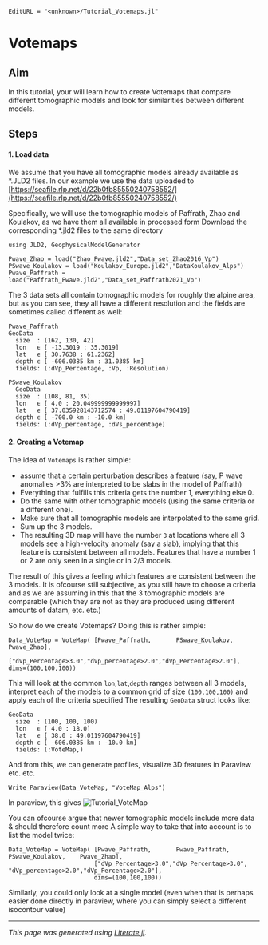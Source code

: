 ```@meta
EditURL = "<unknown>/Tutorial_Votemaps.jl"
```

# Votemaps

## Aim
In this tutorial, your will learn how to create Votemaps that compare different tomographic models and look for similarities between different models.

## Steps

#### 1. Load data
We assume that you have all tomographic models already available as *.JLD2 files. In our example we use the data uploaded to
[https://seafile.rlp.net/d/22b0fb85550240758552/](https://seafile.rlp.net/d/22b0fb85550240758552/)

Specifically, we will use the tomographic models of Paffrath, Zhao and Koulakov, as we have them all available in processed form
Download the corresponding *.jld2 files to the same directory

````@example Tutorial_Votemaps
using JLD2, GeophysicalModelGenerator

Pwave_Zhao = load("Zhao_Pwave.jld2","Data_set_Zhao2016_Vp")
PSwave_Koulakov = load("Koulakov_Europe.jld2","DataKoulakov_Alps")
Pwave_Paffrath = load("Paffrath_Pwave.jld2","Data_set_Paffrath2021_Vp")
````

The 3 data sets all contain tomographic models for roughly the alpine area, but as you can see, they all have a different resolution and the fields are sometimes called different as well:

````@example Tutorial_Votemaps
Pwave_Paffrath
GeoData
  size  : (162, 130, 42)
  lon   ϵ [ -13.3019 : 35.3019]
  lat   ϵ [ 30.7638 : 61.2362]
  depth ϵ [ -606.0385 km : 31.0385 km]
  fields: (:dVp_Percentage, :Vp, :Resolution)

PSwave_Koulakov
  GeoData
  size  : (108, 81, 35)
  lon   ϵ [ 4.0 : 20.049999999999997]
  lat   ϵ [ 37.035928143712574 : 49.01197604790419]
  depth ϵ [ -700.0 km : -10.0 km]
  fields: (:dVp_percentage, :dVs_percentage)
````

#### 2. Creating a Votemap
The idea of `Votemaps` is rather simple:
- assume that a certain perturbation describes a feature (say, P wave anomalies >3% are interpreted to be slabs in the model of Paffrath)
- Everything that fulfills this criteria gets the number 1, everything else 0.
- Do the same with other tomographic models (using the same criteria or a different one).
- Make sure that all tomographic models are interpolated to the same grid.
- Sum up the 3 models.
- The resulting 3D map will have the number `3` at locations where all 3 models see a high-velocity anomaly (say a slab), implying that this feature is consistent between all models. Features that have a number 1 or 2 are only seen in a single or in 2/3 models.

The result of this gives a feeling which features are consistent between the 3 models. It is ofcourse still subjective, as you still have to choose a criteria and as we are assuming in this that the 3 tomographic models are comparable (which they are not as they are produced using different amounts of datam, etc. etc.)

So how do we create Votemaps?
Doing this is rather simple:

````@example Tutorial_Votemaps
Data_VoteMap = VoteMap( [Pwave_Paffrath,       PSwave_Koulakov,    Pwave_Zhao],
                        ["dVp_Percentage>3.0","dVp_percentage>2.0","dVp_Percentage>2.0"], dims=(100,100,100))
````

This will look at the common `lon`,`lat`,`depth` ranges between all 3 models, interpret each of the models to a common grid of size `(100,100,100)` and apply each of the criteria specified
The resulting `GeoData` struct looks like:

````@example Tutorial_Votemaps
GeoData
  size  : (100, 100, 100)
  lon   ϵ [ 4.0 : 18.0]
  lat   ϵ [ 38.0 : 49.01197604790419]
  depth ϵ [ -606.0385 km : -10.0 km]
  fields: (:VoteMap,)
````

And from this, we can generate profiles, visualize 3D features in Paraview etc. etc.

````@example Tutorial_Votemaps
Write_Paraview(Data_VoteMap, "VoteMap_Alps")
````

In paraview, this gives
![Tutorial_VoteMap](../assets/img/Tutorial_VoteMap.png)

You can ofcourse argue that newer tomographic models include more data & should therefore count more
A simple way to take that into account is to list the model twice:

````@example Tutorial_Votemaps
Data_VoteMap = VoteMap( [Pwave_Paffrath,       Pwave_Paffrath,       PSwave_Koulakov,    Pwave_Zhao],
                        ["dVp_Percentage>3.0","dVp_Percentage>3.0", "dVp_percentage>2.0","dVp_Percentage>2.0"],
                        dims=(100,100,100))
````

Similarly, you could only look at a single model (even when that is perhaps easier done directly in paraview, where you can simply select a different isocontour value)

---

*This page was generated using [Literate.jl](https://github.com/fredrikekre/Literate.jl).*
